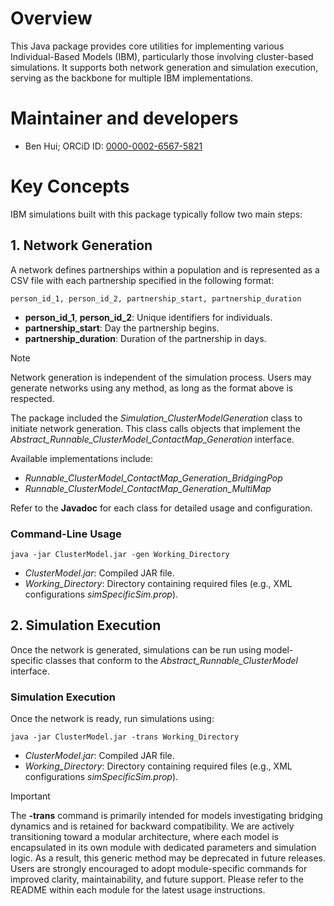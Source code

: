 # Overview
This Java package provides core utilities for implementing various Individual-Based Models (IBM), particularly those involving cluster-based simulations. It supports both network generation and simulation execution, serving as the backbone for multiple IBM implementations.

# Maintainer and developers
* Ben Hui; ORCiD ID: [0000-0002-6567-5821](https://orcid.org/0000-0002-6567-5821)

# Key Concepts
IBM simulations built with this package typically follow two main steps:

## 1. Network Generation
A network defines partnerships within a population and is represented as a CSV file with each partnership specified in the following format:
```
person_id_1, person_id_2, partnership_start, partnership_duration
```
* **person_id_1**, **person_id_2**: Unique identifiers for individuals.
* **partnership_start**: Day the partnership begins.
* **partnership_duration**: Duration of the partnership in days.
  
>[!Note]
>Network generation is independent of the simulation process. Users may generate networks using any method, as long as the format above is respected.

The package included the _Simulation_ClusterModelGeneration_ class to initiate network generation. This class calls objects that implement the _Abstract_Runnable_ClusterModel_ContactMap_Generation_ interface.

Available implementations include:
* _Runnable_ClusterModel_ContactMap_Generation_BridgingPop_
* _Runnable_ClusterModel_ContactMap_Generation_MultiMap_
  
Refer to the **Javadoc** for each class for detailed usage and configuration.

### Command-Line Usage
```
java -jar ClusterModel.jar -gen Working_Directory
```
* _ClusterModel.jar_: Compiled JAR file.
* _Working_Directory_: Directory containing required files (e.g., XML configurations _simSpecificSim.prop_).

## 2. Simulation Execution
Once the network is generated, simulations can be run using model-specific classes that conform to the _Abstract_Runnable_ClusterModel_ interface.

### Simulation Execution
Once the network is ready, run simulations using:
```
java -jar ClusterModel.jar -trans Working_Directory
```
* _ClusterModel.jar_: Compiled JAR file.
* _Working_Directory_: Directory containing required files (e.g., XML configurations _simSpecificSim.prop_).

>[!IMPORTANT]
>The **-trans** command is primarily intended for models investigating bridging dynamics and is retained for backward compatibility. We are actively transitioning toward a modular architecture, where each model is encapsulated in its own module with dedicated parameters and simulation logic. As a result, this generic method may be deprecated in future releases. Users are strongly encouraged to adopt module-specific commands for improved clarity, maintainability, and future support. Please refer to the README within each module for the latest usage instructions.
